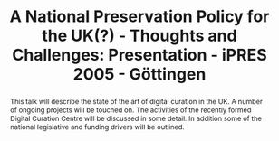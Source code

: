 ---
abstract: This talk will describe the state of the art of digital curation in the
  UK. A number of ongoing projects will be touched on. The activities of the recently
  formed Digital Curation Centre will be discussed in some detail. In addition some
  of the national legislative and funding drivers will be outlined.
creators:
- Manjula Patel
date: null
document_url: https://services.phaidra.univie.ac.at/api/object/o:295035/download
grand_parent: iPRES
institutions: []
keywords:
- göttingen
landing_page_url: https://phaidra.univie.ac.at/o:295035
language: eng
layout: publication
license: CC BY-SA 3.0 AT
notes_url: null
parent: iPRES 2005
publication_type: paper
size: 127291
slides_url: null
source_name: iPRES
stream_url: null
title: 'A National Preservation Policy for the UK(?) - Thoughts and Challenges: Presentation
  - iPRES 2005 - Göttingen'
year: 2005
---